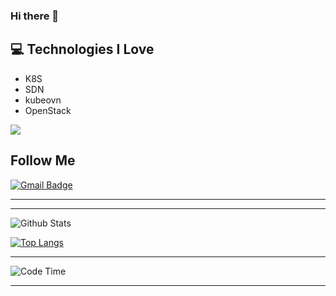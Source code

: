 ### Hi there 👋

<!--
**zbb88888/zbb88888** is a ✨ _special_ ✨ repository because its `README.md` (this file) appears on your GitHub profile.

Here are some ideas to get you started:

- 🔭 I’m currently working on kube-ovn
- 💬 Ask me about kube-ovn
- 📫 How to reach me: jmdxjsjgcxy@gmail.com
- ⚡ Fun fact: dive info sdn
-->

## :computer: Technologies I Love
* K8S
* SDN
* kubeovn
* OpenStack

<img src = "https://github-readme-stats.vercel.app/api/top-langs/?username=zbb88888&layout=compact">

## Follow Me

[![Gmail Badge](https://img.shields.io/badge/-ing.miller.vega@gmail.com-c14438?style=flat-square&logo=Gmail&logoColor=white&link=mailto:ing.miller.vega@gmail.com)](mailto:jmdxjsjgcxy@gmail.com)

<hr>

<hr>

![Github Stats](https://github-readme-stats.vercel.app/api?username=zbb88888&count_private=true&show_icons=true)

[![Top Langs](https://github-readme-stats.vercel.app/api/top-langs/?username=zbb88888&layout=compact)](https://github.com/anuraghazra/github-readme-stats)

<hr>

<!--START_SECTION:waka-->
![Code Time](http://img.shields.io/badge/Code%20Time-594%20hrs%2047%20mins-blue)

<!--END_SECTION:waka-->

<hr>
